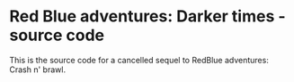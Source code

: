 # Red Blue adventures: Darker times - source code
This is the source code for a cancelled sequel to RedBlue adventures: Crash n' brawl.
